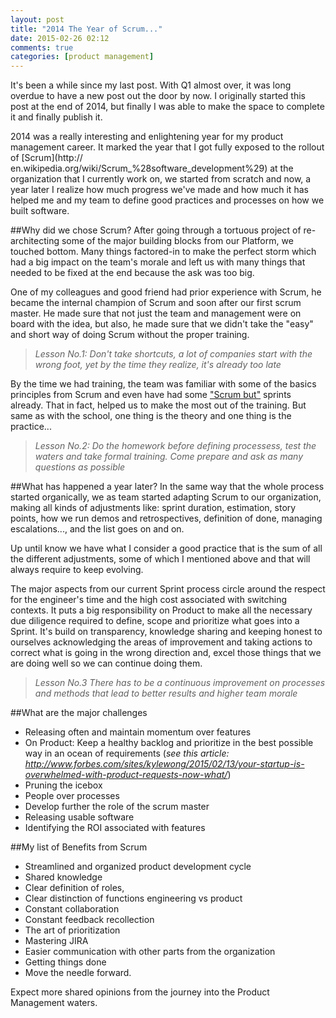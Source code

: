```yaml
---
layout: post
title: "2014 The Year of Scrum..."
date: 2015-02-26 02:12
comments: true
categories: [product management]
---
```


It's been a while since my last post. With Q1 almost over, it was long overdue to have a new post out the door by now. I originally started this post at the end of 2014, but finally I was able to make the space to complete it and finally publish it.

2014 was a really interesting and enlightening year for my product management career.  It marked the year that I got fully exposed to the rollout of [Scrum](http:// en.wikipedia.org/wiki/Scrum_%28software_development%29) at the organization that I currently work on, we started from scratch and now, a year later I realize how much progress we've made and how much it has helped me and my team to define good practices and processes on how we built software.
<!--more-->

##Why did we chose Scrum?
After going through a tortuous project of re-architecting some of the major building blocks from our Platform, we touched bottom. Many things factored-in to make the perfect storm which had a big impact on the team's morale and left us with many things that needed to be fixed at the end because the ask was too big.

One of my colleagues and good friend had prior experience with Scrum, he became the internal champion of Scrum and soon after our first scrum master. He made sure that not just the team and management were on board with the idea, but also, he made sure that we didn't take the "easy" and short way of doing Scrum without the proper training. 

>*Lesson No.1: Don't take shortcuts, a lot of companies start with the wrong foot, yet by the time they realize, it's already too late*

By the time we had training, the team was familiar with some of the basics principles from Scrum and even have had some ["Scrum but"](https://www.scrum.org/scrumbut) sprints already. That in fact, helped us to make the most out of the training. But same as with the school, one thing is the theory and one thing is the practice...

> *Lesson No.2: Do the homework before defining processess, test the waters and take formal training. Come prepare and ask as many questions as possible*

##What has happened a year later?
In the same way that the whole process started organically, we as team started adapting Scrum to our organization, making all kinds of adjustments like: sprint duration, estimation, story points, how we run demos and retrospectives, definition of done, managing escalations..., and the list goes on and on.

Up until know we have what I consider a good practice that is the sum of all the different adjustments, some of which I mentioned above and that will always require to keep evolving. 

The major aspects from our current Sprint process circle around the respect for the engineer's time and the high cost associated with switching contexts. It puts a big responsibility on Product to make all the necessary due diligence required to define, scope and prioritize what goes into a Sprint. It's build on transparency, knowledge sharing and keeping honest to ourselves acknowledging the areas of improvement and taking actions to correct what is going in the wrong direction and, excel those things that we are doing well so we can continue doing them.

>*Lesson No.3 There has to be a continuous improvement on processes and methods that lead to better results and higher team morale*

##What are the major challenges
- Releasing often and maintain momentum over features
- On Product: Keep a healthy backlog and prioritize in the best possible way in an ocean of requirements (*see this article: http://www.forbes.com/sites/kylewong/2015/02/13/your-startup-is-overwhelmed-with-product-requests-now-what/*)
- Pruning the icebox
- People over processes 
- Develop further the role of the scrum master
- Releasing usable software
- Identifying the ROI associated with features
 
##My list of Benefits from Scrum
- Streamlined and organized product development cycle
- Shared knowledge
- Clear definition of roles, 
- Clear distinction of functions engineering vs product
- Constant collaboration
- Constant feedback recollection
- The art of prioritization
- Mastering JIRA
- Easier communication with other parts from the organization
- Getting things done
- Move the needle forward. 

Expect more shared opinions from the journey into the Product Management waters. 
